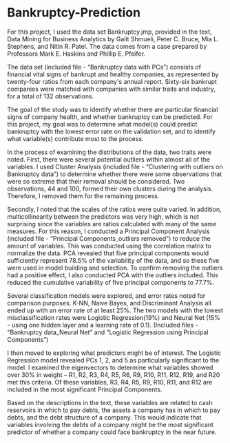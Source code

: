 # Bankruptcy-Prediction

For this project, I used the data set Bankruptcy.jmp, provided in the text, Data Mining for Business Analytics by Galit Shmueli, Peter C. Bruce, Mia L. Stephens, and Nitin R. Patel. The data comes from a case prepared by Professors Mark E. Haskins and Phillip E. Pfeifer. 

The data set (included file - “Bankruptcy data with PCs”) consists of financial vital signs of bankrupt and healthy companies, as represented by twenty-four ratios from each company's annual report. Sixty-six bankrupt companies were matched with companies with similar traits and industry, for a total of 132 observations.  

The goal of the study was to identify whether there are particular financial signs of company health, and whether bankruptcy can be predicted. For this project, my goal was to determine what model(s) could predict bankruptcy with the lowest error rate on the validation set, and to identify what variable(s) contribute most to the process. 

In the process of examining the distributions of the data, two traits were noted. First, there were several potential outliers within almost all of the variables. I used Cluster Analysis (included file - “Clustering with outliers on Bankruptcy data”) to determine whether there were some observations that were so extreme that their removal should be considered. Two observations, 44 and 100, formed their own clusters during the analysis. Therefore, I removed them for the remaining process. 

Secondly, I noted that the scales of the ratios were quite varied. In addition, multicollinearity between the predictors was very high, which is not surprising since the variables are ratios calculated with many of the same measures. For this reason, I conducted a Principal Component Analysis (included file - “Principal Components_outliers removed”) to reduce the amount of variables. This was conducted using the correlation matrix to normalize the data. PCA revealed that five principal components would sufficiently represent 78.5% of the variability of the data, and so these five were used in model building and selection. To confirm removing the outliers had a positive effect, I also conducted PCA with the outliers included. This reduced the cumulative variability of five principal components to 77.7%. 

Several classification models were explored, and error rates noted for comparison purposes. K-NN, Naive Bayes, and Discriminant Analysis all ended up with an error rate of at least 25%. The two models with the lowest misclassification rates were Logistic Regression(19%) and Neural Net (15% - using one hidden layer and a learning rate of 0.1). (Included files - “Bankruptcy data_Neural Net” and “Logistic Regression using Principal Components”)

I then moved to exploring what predictors might be of interest. The Logistic Regression model revealed PCs 1, 2, and 5 as particularly significant to the model. I examined the eigenvectors to determine what variables showed over 30% in weight – R1, R2, R3, R4, R5, R6, R9, R10, R11, R12, R19, and R20 met this criteria. Of these variables, R3, R4, R5, R9, R10, R11, and R12 are included in the most significant Principal Components. 

Based on the descriptions in the text, these variables are related to cash reservoirs in which to pay debts, the assets a company has in which to pay debts, and the debt structure of a company. This would indicate that variables involving the debts of a company might be the most significant predictor of whether a company could face bankruptcy in the near future. 
